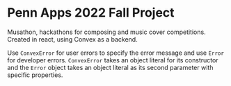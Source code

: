 # Penn Apps 2022 Fall Project

Musathon, hackathons for composing and music cover competitions.
Created in react, using Convex as a backend.

Use `ConvexError` for user errors to specify the error message and use `Error` for developer errors.
`ConvexError` takes an object literal for its constructor and the `Error` object takes an object literal
as its second parameter with specific properties.
